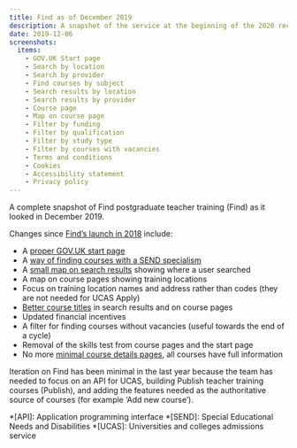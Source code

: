 ```yaml
---
title: Find as of December 2019
description: A snapshot of the service at the beginning of the 2020 recruitment cycle
date: 2019-12-06
screenshots:
  items:
    - GOV.UK Start page
    - Search by location
    - Search by provider
    - Find courses by subject
    - Search results by location
    - Search results by provider
    - Course page
    - Map on course page
    - Filter by funding
    - Filter by qualification
    - Filter by study type
    - Filter by courses with vacancies
    - Terms and conditions
    - Cookies
    - Accessibility statement
    - Privacy policy
---
```


A complete snapshot of Find postgraduate teacher training (Find) as it looked in December 2019.

Changes since [Find’s launch in 2018](/find-teacher-training/live-launch) include:

- A [proper GOV.UK start page](https://www.gov.uk/find-postgraduate-teacher-training-courses)
- A [way of finding courses with a SEND specialism](/find-teacher-training/send-survey)
- A [small map on search results](/find-teacher-training/map-4) showing where a user searched
- A map on course pages showing training locations
- Focus on training location names and address rather than codes (they are not needed for UCAS Apply)
- [Better course titles](/find-teacher-training/tweaked-course-titles) in search results and on course pages
- Updated financial incentives
- A filter for finding courses without vacancies (useful towards the end of a cycle)
- Removal of the skills test from course pages and the start page
- No more [minimal course details pages](/find-teacher-training/live-launch#course-not-enriched), all courses have full information

Iteration on Find has been minimal in the last year because the team has needed to focus on an API for UCAS, building Publish teacher training courses (Publish), and adding the features needed as the authoritative source of courses (for example ‘Add new course’).

*[API]: Application programming interface
*[SEND]: Special Educational Needs and Disabilities
*[UCAS]: Universities and colleges admissions service
